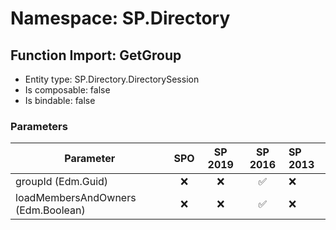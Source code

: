 # Namespace: SP.Directory

## Function Import: GetGroup

- Entity type: SP.Directory.DirectorySession
- Is composable: false
- Is bindable: false

### Parameters

Parameter | SPO | SP 2019 | SP 2016 | SP 2013
----------|:---:|:-------:|:-------:|:-------
groupId (Edm.Guid) | ❌ | ❌ | ✅ | ❌
loadMembersAndOwners (Edm.Boolean) | ❌ | ❌ | ✅ | ❌
